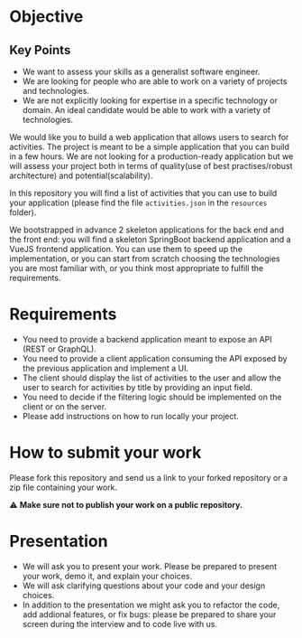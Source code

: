 # Objective

## Key Points
 * We want to assess your skills as a generalist software engineer.
 * We are looking for people who are able to work on a variety of projects and technologies.
 * We are not explicitly looking for expertise in a specific technology or domain. An ideal candidate would be able to work with a variety of technologies.

We would like you to build a web application that allows users to search for activities.
The project is meant to be a simple application that you can build in a few hours.
We are not looking for a production-ready application but we will assess your project both in terms of quality(use of best practises/robust architecture) and potential(scalability).

In this repository you will find a list of activities that you can use to build your application (please find the file `activities.json` in the `resources` folder).

We bootstrapped in advance 2 skeleton applications for the back end and the front end: you will find a skeleton SpringBoot backend application and a VueJS frontend application.
You can use them to speed up the implementation, or you can start from scratch choosing the technologies you are most familiar with, or you think most appropriate to fulfill the requirements.


# Requirements
 * You need to provide a backend application meant to expose an API (REST or GraphQL).
 * You need to provide a client application consuming the API exposed by the previous application and implement a UI.
 * The client should display the list of activities to the user and allow the user to search for activities by title by providing an input field.
 * You need to decide if the filtering logic should be implemented on the client or on the server.
 * Please add instructions on how to run locally your project.

# How to submit your work
Please fork this repository and send us a link to your forked repository or a zip file containing your work.

:warning: **Make sure not to publish your work on a public repository.**

# Presentation
 * We will ask you to present your work. Please be prepared to present your work, demo it, and explain your choices.
 * We will ask clarifying questions about your code and your design choices.
 * In addition to the presentation we might ask you to refactor the code, add addional features, or fix bugs:
please be prepared to share your screen during the interview and to code live with us.
